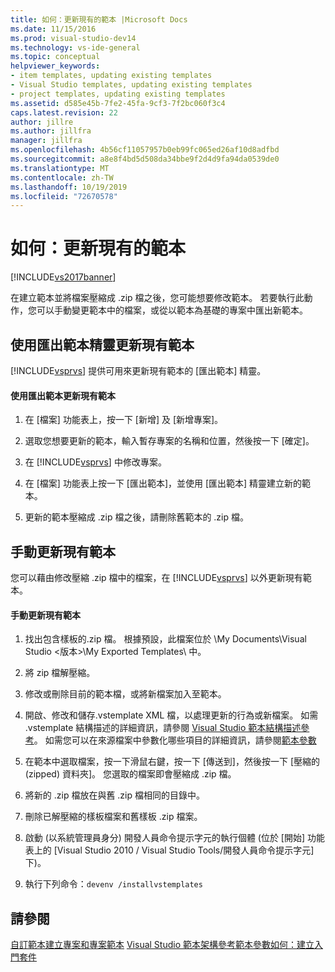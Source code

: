 ```yaml
---
title: 如何：更新現有的範本 |Microsoft Docs
ms.date: 11/15/2016
ms.prod: visual-studio-dev14
ms.technology: vs-ide-general
ms.topic: conceptual
helpviewer_keywords:
- item templates, updating existing templates
- Visual Studio templates, updating existing templates
- project templates, updating existing templates
ms.assetid: d585e45b-7fe2-45fa-9cf3-7f2bc060f3c4
caps.latest.revision: 22
author: jillre
ms.author: jillfra
manager: jillfra
ms.openlocfilehash: 4b56cf11057957b0eb99fc065ed26af10d8adfbd
ms.sourcegitcommit: a8e8f4bd5d508da34bbe9f2d4d9fa94da0539de0
ms.translationtype: MT
ms.contentlocale: zh-TW
ms.lasthandoff: 10/19/2019
ms.locfileid: "72670578"
---
```

# <a name="how-to-update-existing-templates"></a>如何：更新現有的範本
[!INCLUDE[vs2017banner](../includes/vs2017banner.md)]

在建立範本並將檔案壓縮成 .zip 檔之後，您可能想要修改範本。 若要執行此動作，您可以手動變更範本中的檔案，或從以範本為基礎的專案中匯出新範本。

## <a name="using-the-export-template-wizard-to-update-an-existing-template"></a>使用匯出範本精靈更新現有範本
 [!INCLUDE[vsprvs](../includes/vsprvs-md.md)] 提供可用來更新現有範本的 [匯出範本] 精靈。

#### <a name="to-use-export-template-to-update-an-existing-template"></a>使用匯出範本更新現有範本

1. 在 [檔案] 功能表上，按一下 [新增] 及 [新增專案]。

2. 選取您想要更新的範本，輸入暫存專案的名稱和位置，然後按一下 [確定]。

3. 在 [!INCLUDE[vsprvs](../includes/vsprvs-md.md)] 中修改專案。

4. 在 [檔案] 功能表上按一下 [匯出範本]，並使用 [匯出範本] 精靈建立新的範本。

5. 更新的範本壓縮成 .zip 檔之後，請刪除舊範本的 .zip 檔。

## <a name="manually-updating-an-existing-template"></a>手動更新現有範本
 您可以藉由修改壓縮 .zip 檔中的檔案，在 [!INCLUDE[vsprvs](../includes/vsprvs-md.md)] 以外更新現有範本。

#### <a name="to-manually-update-an-existing-template"></a>手動更新現有範本

1. 找出包含樣板的.zip 檔。 根據預設，此檔案位於 \My Documents\Visual Studio <版本>\My Exported Templates\\ 中。

2. 將 zip 檔解壓縮。

3. 修改或刪除目前的範本檔，或將新檔案加入至範本。

4. 開啟、修改和儲存.vstemplate XML 檔，以處理更新的行為或新檔案。 如需 .vstemplate 結構描述的詳細資訊，請參閱 [Visual Studio 範本結構描述參考](../extensibility/visual-studio-template-schema-reference.md)。 如需您可以在來源檔案中參數化哪些項目的詳細資訊，請參閱[範本參數](../ide/template-parameters.md)

5. 在範本中選取檔案，按一下滑鼠右鍵，按一下 [傳送到]，然後按一下 [壓縮的 (zipped) 資料夾]。 您選取的檔案即會壓縮成 .zip 檔。

6. 將新的 .zip 檔放在與舊 .zip 檔相同的目錄中。

7. 刪除已解壓縮的樣板檔案和舊樣板 .zip 檔案。

8. 啟動 (以系統管理員身分) 開發人員命令提示字元的執行個體 (位於 [開始] 功能表上的 [Visual Studio 2010 / Visual Studio Tools/開發人員命令提示字元] 下)。

9. 執行下列命令：`devenv /installvstemplates`

## <a name="see-also"></a>請參閱
 [自訂範本](../ide/customizing-project-and-item-templates.md)[建立專案和專案範本](../ide/creating-project-and-item-templates.md) [Visual Studio 範本架構參考](../extensibility/visual-studio-template-schema-reference.md)[範本參數](../ide/template-parameters.md)[如何：建立入門套件](../ide/how-to-create-starter-kits.md)
